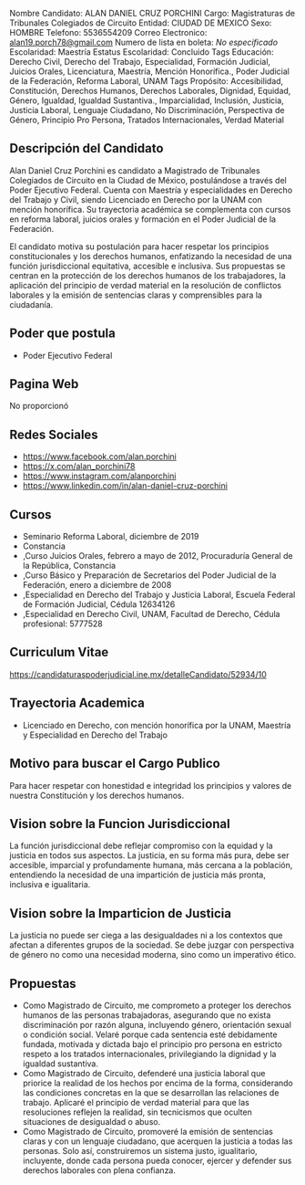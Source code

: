 Nombre Candidato: ALAN DANIEL CRUZ PORCHINI
Cargo: Magistraturas de Tribunales Colegiados de Circuito
Entidad: CIUDAD DE MEXICO
Sexo: HOMBRE
Telefono: 5536554209
Correo Electronico: alan19.porch78@gmail.com
Numero de lista en boleta: *No especificado*
Escolaridad: Maestría
Estatus Escolaridad: Concluido
Tags Educación: Derecho Civil, Derecho del Trabajo, Especialidad, Formación Judicial, Juicios Orales, Licenciatura, Maestría, Mención Honorífica., Poder Judicial de la Federación, Reforma Laboral, UNAM
Tags Propósito: Accesibilidad, Constitución, Derechos Humanos, Derechos Laborales, Dignidad, Equidad, Género, Igualdad, Igualdad Sustantiva., Imparcialidad, Inclusión, Justicia, Justicia Laboral, Lenguaje Ciudadano, No Discriminación, Perspectiva de Género, Principio Pro Persona, Tratados Internacionales, Verdad Material


## Descripción del Candidato 

Alan Daniel Cruz Porchini es candidato a Magistrado de Tribunales Colegiados de Circuito en la Ciudad de México, postulándose a través del Poder Ejecutivo Federal. Cuenta con Maestría y especialidades en Derecho del Trabajo y Civil, siendo Licenciado en Derecho por la UNAM con mención honorífica. Su trayectoria académica se complementa con cursos en reforma laboral, juicios orales y formación en el Poder Judicial de la Federación.

El candidato motiva su postulación para hacer respetar los principios constitucionales y los derechos humanos, enfatizando la necesidad de una función jurisdiccional equitativa, accesible e inclusiva. Sus propuestas se centran en la protección de los derechos humanos de los trabajadores, la aplicación del principio de verdad material en la resolución de conflictos laborales y la emisión de sentencias claras y comprensibles para la ciudadanía.


## Poder que postula

- Poder Ejecutivo Federal


## Pagina Web

No proporcionó


## Redes Sociales

- https://www.facebook.com/alan.porchini
- https://x.com/alan_porchini78
- https://www.instagram.com/alanporchini
- https://www.linkedin.com/in/alan-daniel-cruz-porchini


## Cursos

- Seminario Reforma Laboral, diciembre de 2019
- Constancia
- ,Curso Juicios Orales, febrero a mayo de 2012, Procuraduría General de la República, Constancia
- ,Curso Básico y Preparación de Secretarios del Poder Judicial de la Federación, enero a diciembre de 2008
- ,Especialidad en Derecho del Trabajo y Justicia Laboral, Escuela Federal de Formación Judicial, Cédula 12634126
- ,Especialidad en Derecho Civil, UNAM, Facultad de Derecho, Cédula profesional: 5777528


## Curriculum Vitae

https://candidaturaspoderjudicial.ine.mx/detalleCandidato/52934/10


## Trayectoria Academica

- Licenciado en Derecho, con mención honorífica por la UNAM, Maestría y Especialidad en Derecho del Trabajo


## Motivo para buscar el Cargo Publico

Para hacer respetar con honestidad e integridad los principios y valores de nuestra Constitución y los derechos humanos.


## Vision sobre la Funcion Jurisdiccional

La función jurisdiccional debe reflejar compromiso con la equidad y la justicia en todos sus aspectos. La justicia, en su forma más pura, debe ser accesible, imparcial y profundamente humana, más cercana a la población, entendiendo la necesidad de una impartición de justicia más pronta, inclusiva e igualitaria.


## Vision sobre la Imparticion de Justicia

La justicia no puede ser ciega a las desigualdades ni a los contextos que afectan a diferentes grupos de la sociedad. Se debe juzgar con perspectiva de género no como una necesidad moderna, sino como un imperativo ético.


## Propuestas

- Como Magistrado de Circuito, me comprometo a proteger los derechos humanos de las personas trabajadoras, asegurando que no exista discriminación por razón alguna, incluyendo género, orientación sexual o condición social. Velaré porque cada sentencia esté debidamente fundada, motivada y dictada bajo el principio pro persona en estricto respeto a los tratados internacionales, privilegiando la dignidad y la igualdad sustantiva.
- Como Magistrado de Circuito, defenderé una justicia laboral que priorice la realidad de los hechos por encima de la forma, considerando las condiciones concretas en la que se desarrollan las relaciones de trabajo. Aplicaré el principio de verdad material para que las resoluciones reflejen la realidad, sin tecnicismos que oculten situaciones de desigualdad o abuso.
- Como Magistrado de Circuito, promoveré la emisión de sentencias claras y con un lenguaje ciudadano, que acerquen la justicia a todas las personas. Solo así, construiremos un sistema justo, igualitario, incluyente, donde cada persona pueda conocer, ejercer y defender sus derechos laborales con plena confianza.

